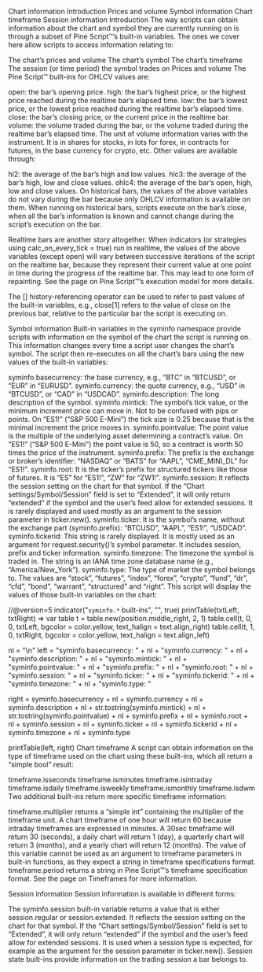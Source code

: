 Chart information
Introduction
Prices and volume
Symbol information
Chart timeframe
Session information
Introduction
The way scripts can obtain information about the chart and symbol they are currently running on is through a subset of Pine Script™’s built-in variables. The ones we cover here allow scripts to access information relating to:

The chart’s prices and volume
The chart’s symbol
The chart’s timeframe
The session (or time period) the symbol trades on
Prices and volume
The Pine Script™ built-ins for OHLCV values are:

open: the bar’s opening price.
high: the bar’s highest price, or the highest price reached during the realtime bar’s elapsed time.
low: the bar’s lowest price, or the lowest price reached during the realtime bar’s elapsed time.
close: the bar’s closing price, or the current price in the realtime bar.
volume: the volume traded during the bar, or the volume traded during the realtime bar’s elapsed time. The unit of volume information varies with the instrument. It is in shares for stocks, in lots for forex, in contracts for futures, in the base currency for crypto, etc.
Other values are available through:

hl2: the average of the bar’s high and low values.
hlc3: the average of the bar’s high, low and close values.
ohlc4: the average of the bar’s open, high, low and close values.
On historical bars, the values of the above variables do not vary during the bar because only OHLCV information is available on them. When running on historical bars, scripts execute on the bar’s close, when all the bar’s information is known and cannot change during the script’s execution on the bar.

Realtime bars are another story altogether. When indicators (or strategies using calc_on_every_tick = true) run in realtime, the values of the above variables (except open) will vary between successive iterations of the script on the realtime bar, because they represent their current value at one point in time during the progress of the realtime bar. This may lead to one form of repainting. See the page on Pine Script™’s execution model for more details.

The [] history-referencing operator can be used to refer to past values of the built-in variables, e.g., close[1] refers to the value of close on the previous bar, relative to the particular bar the script is executing on.

Symbol information
Built-in variables in the syminfo namespace provide scripts with information on the symbol of the chart the script is running on. This information changes every time a script user changes the chart’s symbol. The script then re-executes on all the chart’s bars using the new values of the built-in variables:

syminfo.basecurrency: the base currency, e.g., “BTC” in “BTCUSD”, or “EUR” in “EURUSD”.
syminfo.currency: the quote currency, e.g., “USD” in “BTCUSD”, or “CAD” in “USDCAD”.
syminfo.description: The long description of the symbol.
syminfo.mintick: The symbol’s tick value, or the minimum increment price can move in. Not to be confused with pips or points. On “ES1!” (“S&P 500 E-Mini”) the tick size is 0.25 because that is the minimal increment the price moves in.
syminfo.pointvalue: The point value is the multiple of the underlying asset determining a contract’s value. On “ES1!” (“S&P 500 E-Mini”) the point value is 50, so a contract is worth 50 times the price of the instrument.
syminfo.prefix: The prefix is the exchange or broker’s identifier: “NASDAQ” or “BATS” for “AAPL”, “CME_MINI_DL” for “ES1!”.
syminfo.root: It is the ticker’s prefix for structured tickers like those of futures. It is “ES” for “ES1!”, “ZW” for “ZW1!”.
syminfo.session: It reflects the session setting on the chart for that symbol. If the “Chart settings/Symbol/Session” field is set to “Extended”, it will only return “extended” if the symbol and the user’s feed allow for extended sessions. It is rarely displayed and used mostly as an argument to the session parameter in ticker.new().
syminfo.ticker: It is the symbol’s name, without the exchange part (syminfo.prefix): “BTCUSD”, “AAPL”, “ES1!”, “USDCAD”.
syminfo.tickerid: This string is rarely displayed. It is mostly used as an argument for request.security()’s symbol parameter. It includes session, prefix and ticker information.
syminfo.timezone: The timezone the symbol is traded in. The string is an IANA time zone database name (e.g., “America/New_York”).
syminfo.type: The type of market the symbol belongs to. The values are “stock”, “futures”, “index”, “forex”, “crypto”, “fund”, “dr”, “cfd”, “bond”, “warrant”, “structured” and “right”.
This script will display the values of those built-in variables on the chart:

//@version=5
indicator("`syminfo.*` built-ins", "", true)
printTable(txtLeft, txtRight) =>
    var table t = table.new(position.middle_right, 2, 1)
    table.cell(t, 0, 0, txtLeft, bgcolor = color.yellow, text_halign = text.align_right)
    table.cell(t, 1, 0, txtRight, bgcolor = color.yellow, text_halign = text.align_left)

nl = "\n"
left =
  "syminfo.basecurrency: "  + nl +
  "syminfo.currency: "      + nl +
  "syminfo.description: "   + nl +
  "syminfo.mintick: "       + nl +
  "syminfo.pointvalue: "    + nl +
  "syminfo.prefix: "        + nl +
  "syminfo.root: "          + nl +
  "syminfo.session: "       + nl +
  "syminfo.ticker: "        + nl +
  "syminfo.tickerid: "      + nl +
  "syminfo.timezone: "      + nl +
  "syminfo.type: "

right =
  syminfo.basecurrency              + nl +
  syminfo.currency                  + nl +
  syminfo.description               + nl +
  str.tostring(syminfo.mintick)     + nl +
  str.tostring(syminfo.pointvalue)  + nl +
  syminfo.prefix                    + nl +
  syminfo.root                      + nl +
  syminfo.session                   + nl +
  syminfo.ticker                    + nl +
  syminfo.tickerid                  + nl +
  syminfo.timezone                  + nl +
  syminfo.type

printTable(left, right)
Chart timeframe
A script can obtain information on the type of timeframe used on the chart using these built-ins, which all return a “simple bool” result:

timeframe.isseconds
timeframe.isminutes
timeframe.isintraday
timeframe.isdaily
timeframe.isweekly
timeframe.ismonthly
timeframe.isdwm
Two additional built-ins return more specific timeframe information:

timeframe.multiplier returns a “simple int” containing the multiplier of the timeframe unit. A chart timeframe of one hour will return 60 because intraday timeframes are expressed in minutes. A 30sec timeframe will return 30 (seconds), a daily chart will return 1 (day), a quarterly chart will return 3 (months), and a yearly chart will return 12 (months). The value of this variable cannot be used as an argument to timeframe parameters in built-in functions, as they expect a string in timeframe specifications format.
timeframe.period returns a string in Pine Script™’s timeframe specification format.
See the page on Timeframes for more information.

Session information
Session information is available in different forms:

The syminfo.session built-in variable returns a value that is either session.regular or session.extended. It reflects the session setting on the chart for that symbol. If the “Chart settings/Symbol/Session” field is set to “Extended”, it will only return “extended” if the symbol and the user’s feed allow for extended sessions. It is used when a session type is expected, for example as the argument for the session parameter in ticker.new().
Session state built-ins provide information on the trading session a bar belongs to.
